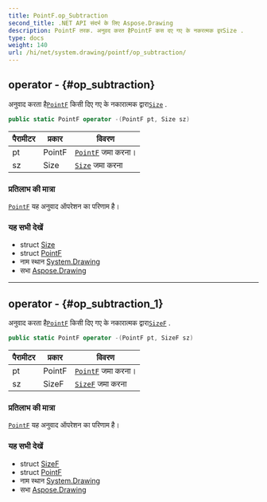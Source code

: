 ```yaml
---
title: PointF.op_Subtraction
second_title: .NET API संदर्भ के लिए Aspose.Drawing
description: PointF तरक. अनुवद करत हैPointF कस दए गए के नकरत्मक द्वरSize .
type: docs
weight: 140
url: /hi/net/system.drawing/pointf/op_subtraction/
---
```

## operator - {#op_subtraction}

अनुवाद करता है[`PointF`](../) किसी दिए गए के नकारात्मक द्वारा[`Size`](../../size/) .

```csharp
public static PointF operator -(PointF pt, Size sz)
```

| पैरामीटर | प्रकार | विवरण |
| --- | --- | --- |
| pt | PointF | [`PointF`](../) जमा करना। |
| sz | Size | [`Size`](../../size/) जमा करना |

### प्रतिलाभ की मात्रा

[`PointF`](../) यह अनुवाद ऑपरेशन का परिणाम है।

### यह सभी देखें

* struct [Size](../../size/)
* struct [PointF](../)
* नाम स्थान [System.Drawing](../../pointf/)
* सभा [Aspose.Drawing](../../../)

---

## operator - {#op_subtraction_1}

अनुवाद करता है[`PointF`](../) किसी दिए गए के नकारात्मक द्वारा[`SizeF`](../../sizef/) .

```csharp
public static PointF operator -(PointF pt, SizeF sz)
```

| पैरामीटर | प्रकार | विवरण |
| --- | --- | --- |
| pt | PointF | [`PointF`](../) जमा करना। |
| sz | SizeF | [`SizeF`](../../sizef/) जमा करना |

### प्रतिलाभ की मात्रा

[`PointF`](../) यह अनुवाद ऑपरेशन का परिणाम है।

### यह सभी देखें

* struct [SizeF](../../sizef/)
* struct [PointF](../)
* नाम स्थान [System.Drawing](../../pointf/)
* सभा [Aspose.Drawing](../../../)


